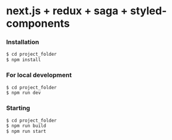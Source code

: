 # next.js + redux + saga + styled-components

### Installation

```sh
$ cd project_folder
$ npm install
```

### For local development

```sh
$ cd project_folder
$ npm run dev
```

### Starting

```sh
$ cd project_folder
$ npm run build
$ npm run start
```